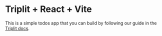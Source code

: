 # Triplit + React + Vite

This is a simple todos app that you can build by following our guide in the [Triplit docs](`https://triplit.dev/docs`).
